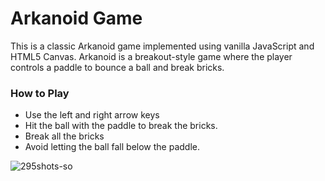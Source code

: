 # Arkanoid Game
This is a classic Arkanoid game implemented using vanilla JavaScript and HTML5 Canvas. Arkanoid is a breakout-style game where the player controls a paddle to bounce a ball and break bricks.



### How to Play
- Use the left and right arrow keys
- Hit the ball with the paddle to break the bricks.
- Break all the bricks
- Avoid letting the ball fall below the paddle.


<img src="https://i.ibb.co/gPmZ6Ck/295shots-so.png" alt="295shots-so" border="0">
